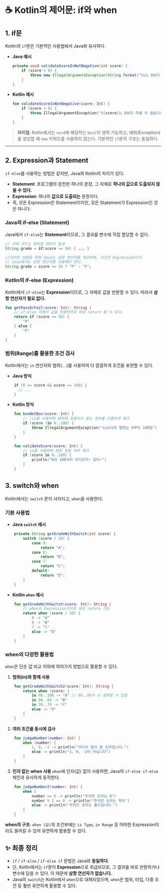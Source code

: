 # ☕️ Kotlin의 제어문: if와 when

## 1. if문

Kotlin의 `if`문은 기본적인 사용법에서 Java와 유사하다.

* **Java 예시**
    ```java
    private void validateScoreIsNotNegative(int score) {
        if (score < 0) {
            throw new IllegalArgumentException(String.format("%s는 0보다 작을 수 없습니다.", score));
        }
    }
    ```
* **Kotlin 예시**
    ```kotlin
    fun validateScoreIsNotNegative(score: Int) {
        if (score < 0) {
            throw IllegalArgumentException("${score}는 0보다 작을 수 없습니다.")
        }
    }
    ```

> **차이점**: Kotlin에서는 `void`에 해당하는 `Unit`이 생략 가능하고, 예외(Exception)를 생성할 때 `new` 키워드를 사용하지 않는다. 기본적인 `if`문의 구조는 동일하다.

---

## 2. Expression과 Statement

`if-else`를 사용하는 방법은 같지만, Java와 Kotlin의 차이가 있다.

* **Statement**: 프로그램의 완전한 하나의 문장, 그 자체로 **하나의 값으로 도출되지 않을 수 있다.**
* **Expression**: 하나의 **값으로 도출되는** 문장이다.   
* 즉, 모든 Expression은 Statement이지만, 모든 Statement가 Expression인 것은 아니다.

### Java의 if-else (Statement)

Java에서 `if-else`는 **Statement**이므로, 그 결과를 변수에 직접 할당할 수 없다.

```java
// 아래 코드는 컴파일 에러가 발생
String grade = if(score >= 50) { ... }

//이러한 상황을 위해 Java는 삼항 연산자를 제공하며, 이것은 Expression이다.
// Java에서는 삼항 연산자를 사용해야 한다.
String grade = score >= 50 ? "P" : "F";
```
### Kotlin의 if-else (Expression)

Kotlin에서 `if-else`는 **Expression**이므로, 그 자체로 값을 반환할 수 있다. 따라서 **삼항 연산자가 필요 없다.**

```kotlin
fun getPassOrFail(score: Int): String {
    // if-else 자체가 값을 반환하므로 바로 return 할 수 있다.
    return if (score >= 50) {
        "P"
    } else {
        "F"
    }
}
```
### 범위(Range)를 활용한 조건 검사
Kotlin에서는 `in` 연산자와 범위(`..`)를 사용하여 더 깔끔하게 조건을 표현할 수 있다.

* **Java 방식**
```java
    if (0 <= score && score <= 100) {
      // ...
    }
```

* **Kotlin 방식**
```kotlin
    fun boxNotBox(score: Int) {
        // !in을 사용하여 범위에 포함되지 않는 경우를 간결하게 체크
        if (score !in 0..100) {
            throw IllegalArgumentException("score의 범위는 0부터 100임")
        }
    }

    fun validateScore(score: Int) {
        // in을 사용하여 범위 포함 여부 체크
        if (score in 0..100) {
            println("0과 100사이 어디인가~ 있다~")
        }
    }
```

## 3. switch와 when

Kotlin에서는 `switch` 문이 사라지고, `when`을 사용한다.

### 기본 사용법

* **Java `switch` 예시**
```java
    private String getGradeWithSwitch(int score) {
        switch (score / 10) {
            case 9:
                return "A";
            case 8:
                return "B";
            case 7:
                return "C";
            default:
                return "D";
        }
    }
```

* **Kotlin `when` 예시**
```kotlin
    fun getGradeWithSwitch(score: Int): String {
        // when도 Expression이므로 바로 return 가능
        return when (score / 10) {
            9 -> "A"
            8 -> "B"
            7 -> "C"
            else -> "D"
        }
    }
```

### when의 다양한 활용법

`when`은 단순 값 비교 이외에 여러가지 방법으로 활용할 수 있다.

1.  **범위(in)와 함께 사용**
```kotlin
    fun getGradeWithSwitch2(score: Int): String {
        return when (score) {
            in 90..100 -> "A" // 90..99가 더 정확할 수 있음
            in 80..89 -> "B"
            in 70..79 -> "C"
            else -> "D"
        }
    }
```

2.  **여러 조건을 동시에 검사**
```kotlin
    fun judgeNumber(number: Int) {
        when (number) {
            1, 0, -1 -> println("어디서 많이 본 숫자입니다.")
            else -> println("1, 0, -1이 아닙니다")
        }
    }
```

3.  **인자 없는 when 사용**
    `when`에 인자(값) 없이 사용하면, Java의 `if-else if-else` 체인과 유사하게 동작한다.
```kotlin
    fun judgeNumber2(number: Int) {
        when {
            number == 0 -> println("주어진 숫자는 0")
            number % 2 == 0 -> println("주어진 숫자는 짝수")
            else -> println("주어진 숫자는 홀수입니다.")
        }
    }
```

**when의 구조**: `when (값)`의 조건부에는 `is Type`, `in Range` 등 어떠한 Expression이라도 들어갈 수 있어 유연하게 활용할 수 있다.

## ✨ 최종 정리

* `if` / `if-else` / `if-else if` 문법은 Java와 **동일하다.**
* 단, Kotlin에서는 `if`문이 **Expression**으로 취급되므로, 그 결과를 바로 반환하거나 변수에 담을 수 있다. 이 때문에 **삼항 연산자가 없습니다.**
* Java의 `switch`는 Kotlin에서 `when`으로 대체되었으며, `when`은 범위, 타입, 다중 조건 등 훨씬 유연하게 활용할 수 있다.